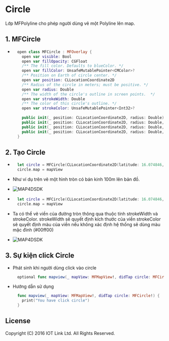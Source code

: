 # Circle
Lớp MFPolyline cho phép người dùng vẽ một Polyline lên map.


## 1. MFCircle

  -  
    ```swift
      open class MFCircle : MFOverlay {
        open var visible: Bool
        open var fillOpacity: CGFloat
        /** The fill color. Defaults to blueColor. */
        open var fillColor: UnsafeMutablePointer<CMColor>?
        /** Position on Earth of circle center. */
        open var position: CLLocationCoordinate2D
        /** Radius of the circle in meters; must be positive. */
        open var radius: Double
        /** The width of the circle's outline in screen points.  */
        open var strokeWidth: Double
        /** The color of this circle's outline. */
        open var strokeColor: UnsafeMutablePointer<Int32>?
        
        public init(_ position: CLLocationCoordinate2D, radius: Double)
        public init(_ position: CLLocationCoordinate2D, radius: Double, fillColor: Any!, fillOpacity: CGFloat)
        public init(_ position: CLLocationCoordinate2D, radius: Double, fillColor: Any!, fillOpacity: CGFloat, strokeWidth: Double, strokeColor: Any!)
        public init(_ position: CLLocationCoordinate2D, radius: Double, fillColor: Any!, fillOpacity: CGFloat, strokeWidth: Double, strokeColor: Any!, zIndex: Float)
      }
    ```

## 2. Tạo Circle 

  -
    ```swift
      let circle = MFCircle(CLLocationCoordinate2D(latitude: 16.074846, longitude: 108.221426), radius: 100, fill: .blue, fillOpacity: 1.0, strokeWidth: 3.0, stroke: .white, zIndex: 1.0)
      circle.map = mapView
    ```
  - Như ví dụ trên vẽ một hình tròn có bán kinh 100m lên bản đồ.
  
  -  ![MAP4DSDK](https://raw.githubusercontent.com/iotlinkadmin/map4d-ios-sdk/master/docs/resource/6-circle.png)
  
  -
    ```swift
      let circle = MFCircle(CLLocationCoordinate2D(latitude: 16.074846, longitude: 108.221426), radius: 100, fill: .red, fillOpacity: 1.0)
      circle.map = mapView
    ```
  - Ta có thể vẽ viền của đường tròn thông qua thuộc tính strokeWidth và strokeColor. strokeWidth sẽ quyết định kích thước của viền strokeColor sẽ quyết định màu của viền nếu không xác định hệ thống sẽ dùng màu mặc đinh (#00ff00)
  
  -  ![MAP4DSDK](https://raw.githubusercontent.com/iotlinkadmin/map4d-ios-sdk/master/docs/resource/6-circle-stroke.png)
## 3. Sự kiện click Circle 

  - Phát sinh khi người dùng click vào circle 
    ```swift
      optional func mapview(_ mapView: MFMapView!, didTap circle: MFCircle!)
    ```
  - Hướng dẫn sử dụng
    ```swift
      func mapview(_ mapView: MFMapView!, didTap circle: MFCircle!) {
        print("You have click circle")
      }
    ```


License
-------

Copyright (C) 2016 IOT Link Ltd. All Rights Reserved.